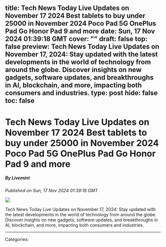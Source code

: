 title: Tech News Today Live Updates on November 17 2024 Best tablets to buy under 25000 in November 2024 Poco Pad 5G OnePlus Pad Go Honor Pad 9 and more
date: Sun, 17 Nov 2024 01:39:18 GMT
cover: ""
draft: false
top: false
preview: Tech News Today Live Updates on November 17, 2024: Stay updated with the latest developments in the world of technology from around the globe. Discover insights on new gadgets, software updates, and breakthroughs in AI, blockchain, and more, impacting both consumers and industries.
type: post
hide: false
toc: false
---

# Tech News Today Live Updates on November 17 2024 Best tablets to buy under 25000 in November 2024 Poco Pad 5G OnePlus Pad Go Honor Pad 9 and more
##### By Livemint
_Published on Sun, 17 Nov 2024 01:39:18 GMT_

![](https://www.livemint.com/lm-img/img/2024/11/17/600x338/IMG_20240902_095801_1725251392320_1731807334863.jpg)

Tech News Today Live Updates on November 17, 2024: Stay updated with the latest developments in the world of technology from around the globe. Discover insights on new gadgets, software updates, and breakthroughs in AI, blockchain, and more, impacting both consumers and industries.

---
Categories: 

